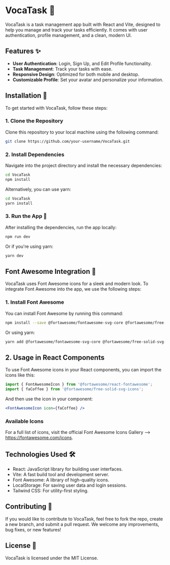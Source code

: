 # VocaTask 🎯

VocaTask is a task management app built with React and Vite, designed to help you manage and track your tasks efficiently. It comes with user authentication, profile management, and a clean, modern UI.

## Features ✨

- **User Authentication**: Login, Sign Up, and Edit Profile functionality.
- **Task Management**: Track your tasks with ease.
- **Responsive Design**: Optimized for both mobile and desktop.
- **Customizable Profile**: Set your avatar and personalize your information.

## Installation 🔧

To get started with VocaTask, follow these steps:

### 1. Clone the Repository

Clone this repository to your local machine using the following command:

```bash
git clone https://github.com/your-username/VocaTask.git
```

### 2. Install Dependencies
Navigate into the project directory and install the necessary dependencies:

```bash
cd VocaTask
npm install
```
Alternatively, you can use yarn:

```bash
cd VocaTask
yarn install
```

### 3. Run the App 🚀
After installing the dependencies, run the app locally:
```bash
npm run dev
```

Or if you're using yarn:
```bash
yarn dev
```

## Font Awesome Integration 🌟
VocaTask uses Font Awesome icons for a sleek and modern look. To integrate Font Awesome into the app, we use the following steps:

### 1. Install Font Awesome
You can install Font Awesome by running this command:
```bash
npm install --save @fortawesome/fontawesome-svg-core @fortawesome/free-solid-svg-icons @fortawesome/react-fontawesome
```

Or using yarn:
```bash
yarn add @fortawesome/fontawesome-svg-core @fortawesome/free-solid-svg-icons @fortawesome/react-fontawesome
```

## 2. Usage in React Components
To use Font Awesome icons in your React components, you can import the icons like this:

```jsx
import { FontAwesomeIcon } from '@fortawesome/react-fontawesome';
import { faCoffee } from '@fortawesome/free-solid-svg-icons';
```
And then use the icon in your component:

```jsx
<FontAwesomeIcon icon={faCoffee} />
```

### Available Icons
For a full list of icons, visit the official Font Awesome Icons Gallery --> https://fontawesome.com/icons.

## Technologies Used 🛠
- React: JavaScript library for building user interfaces.
- Vite: A fast build tool and development server.
- Font Awesome: A library of high-quality icons.
- LocalStorage: For saving user data and login sessions.
- Tailwind CSS: For utility-first styling.

## Contributing 🤝
If you would like to contribute to VocaTask, feel free to fork the repo, create a new branch, and submit a pull request. We welcome any improvements, bug fixes, or new features!

## License 📄
VocaTask is licensed under the MIT License.
